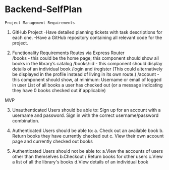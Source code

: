 # Backend-SelfPlan
    Project Management Requirements
1. GitHub Project
-Have detailed planning tickets with task descriptions for each one.
-Have a GitHub repository containing all relevant code for the project.

2. Functionality Requirements
Routes via Express Router  
/books - this could be the home page; this component should show all books in the library’s catalog
/books/:id  - this component should display details of an individual book
/login and /register (This could alternatively be displayed in the profile instead of living in its own route.)
/account  - this component should show, at minimum:
Username or email of logged in user
List of all books a user has checked out (or a message indicating they have 0 books checked out if applicable)

MVP

3. Unauthenticated Users should be able to:
Sign up for an account with a username and password.
Sign in with the correct username/password combination.

4. Authenticated Users should be able to:
 a. Check out an available book
 b. Return books they have currently checked out
 c. View their own account page and currently checked out books

5. Authenticated Users should not be able to:
 a.View the accounts of users other than themselves
 b.Checkout / Return books for other users
 c.View a list of all the library's books
 d.View details of an individual book      